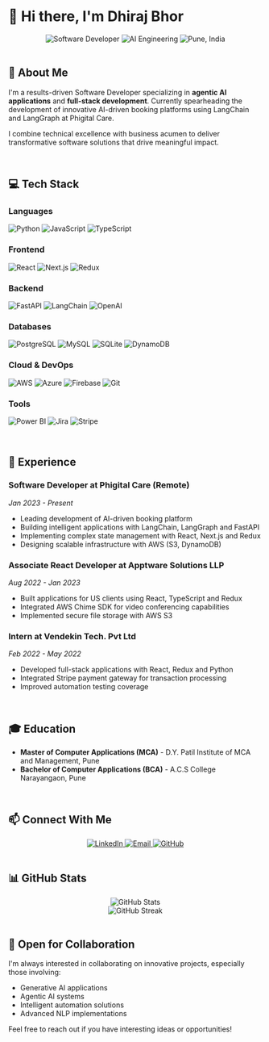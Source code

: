 # 👋 Hi there, I'm Dhiraj Bhor

<div align="center">
  <img src="https://img.shields.io/badge/Role-Software%20Developer-brightgreen" alt="Software Developer" />
  <img src="https://img.shields.io/badge/Focus-AI%20Engineering-blue" alt="AI Engineering" />
  <img src="https://img.shields.io/badge/Location-Pune%2C%20India-orange" alt="Pune, India" />
</div>

<br />

## 🚀 About Me

I'm a results-driven Software Developer specializing in **agentic AI applications** and **full-stack development**. Currently spearheading the development of innovative AI-driven booking platforms using LangChain and LangGraph at Phigital Care.

I combine technical excellence with business acumen to deliver transformative software solutions that drive meaningful impact.

<br />

## 💻 Tech Stack

### Languages
![Python](https://img.shields.io/badge/Python-3776AB?style=for-the-badge&logo=python&logoColor=white)
![JavaScript](https://img.shields.io/badge/JavaScript-F7DF1E?style=for-the-badge&logo=javascript&logoColor=black)
![TypeScript](https://img.shields.io/badge/TypeScript-007ACC?style=for-the-badge&logo=typescript&logoColor=white)

### Frontend
![React](https://img.shields.io/badge/React-20232A?style=for-the-badge&logo=react&logoColor=61DAFB)
![Next.js](https://img.shields.io/badge/Next.js-000000?style=for-the-badge&logo=next.js&logoColor=white)
![Redux](https://img.shields.io/badge/Redux-593D88?style=for-the-badge&logo=redux&logoColor=white)

### Backend
![FastAPI](https://img.shields.io/badge/FastAPI-009688?style=for-the-badge&logo=fastapi&logoColor=white)
![LangChain](https://img.shields.io/badge/LangChain-000000?style=for-the-badge&logo=chainlink&logoColor=white)
![OpenAI](https://img.shields.io/badge/OpenAI-412991?style=for-the-badge&logo=openai&logoColor=white)

### Databases
![PostgreSQL](https://img.shields.io/badge/PostgreSQL-316192?style=for-the-badge&logo=postgresql&logoColor=white)
![MySQL](https://img.shields.io/badge/MySQL-00000F?style=for-the-badge&logo=mysql&logoColor=white)
![SQLite](https://img.shields.io/badge/SQLite-07405E?style=for-the-badge&logo=sqlite&logoColor=white)
![DynamoDB](https://img.shields.io/badge/DynamoDB-4053D6?style=for-the-badge&logo=amazon-dynamodb&logoColor=white)

### Cloud & DevOps
![AWS](https://img.shields.io/badge/AWS-232F3E?style=for-the-badge&logo=amazon-aws&logoColor=white)
![Azure](https://img.shields.io/badge/Azure-0078D4?style=for-the-badge&logo=microsoft-azure&logoColor=white)
![Firebase](https://img.shields.io/badge/Firebase-FFCA28?style=for-the-badge&logo=firebase&logoColor=black)
![Git](https://img.shields.io/badge/Git-F05032?style=for-the-badge&logo=git&logoColor=white)

### Tools
![Power BI](https://img.shields.io/badge/Power_BI-F2C811?style=for-the-badge&logo=powerbi&logoColor=black)
![Jira](https://img.shields.io/badge/Jira-0052CC?style=for-the-badge&logo=jira&logoColor=white)
![Stripe](https://img.shields.io/badge/Stripe-008CDD?style=for-the-badge&logo=stripe&logoColor=white)

<br />

## 🏢 Experience

### Software Developer at Phigital Care (Remote)
*Jan 2023 - Present*
- Leading development of AI-driven booking platform
- Building intelligent applications with LangChain, LangGraph and FastAPI
- Implementing complex state management with React, Next.js and Redux
- Designing scalable infrastructure with AWS (S3, DynamoDB)

### Associate React Developer at Apptware Solutions LLP
*Aug 2022 - Jan 2023*
- Built applications for US clients using React, TypeScript and Redux
- Integrated AWS Chime SDK for video conferencing capabilities
- Implemented secure file storage with AWS S3

### Intern at Vendekin Tech. Pvt Ltd
*Feb 2022 - May 2022*
- Developed full-stack applications with React, Redux and Python
- Integrated Stripe payment gateway for transaction processing
- Improved automation testing coverage

<br />

## 🎓 Education

- **Master of Computer Applications (MCA)** - D.Y. Patil Institute of MCA and Management, Pune
- **Bachelor of Computer Applications (BCA)** - A.C.S College Narayangaon, Pune

<br />

## 📫 Connect With Me

<div align="center">
  <a href="https://linkedin.com/in/dhirajbhor11" target="_blank">
    <img src="https://img.shields.io/badge/LinkedIn-0077B5?style=for-the-badge&logo=linkedin&logoColor=white" alt="LinkedIn" />
  </a>
  <a href="mailto:dhirajbhor11@gmail.com">
    <img src="https://img.shields.io/badge/Email-D14836?style=for-the-badge&logo=gmail&logoColor=white" alt="Email" />
  </a>
  <a href="https://github.com/dhirajbhor11" target="_blank">
    <img src="https://img.shields.io/badge/GitHub-100000?style=for-the-badge&logo=github&logoColor=white" alt="GitHub" />
  </a>
</div>

<br />

## 📊 GitHub Stats

<div align="center">
  <img src="https://github-readme-stats.vercel.app/api?username=dhirajbhor11&show_icons=true&theme=radical" alt="GitHub Stats" />
</div>

<div align="center">
  <img src="https://github-readme-streak-stats.herokuapp.com/?user=dhirajbhor11&theme=radical" alt="GitHub Streak" />
</div>

<br />

## 🤝 Open for Collaboration

I'm always interested in collaborating on innovative projects, especially those involving:
- Generative AI applications
- Agentic AI systems
- Intelligent automation solutions
- Advanced NLP implementations

Feel free to reach out if you have interesting ideas or opportunities!
